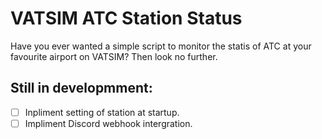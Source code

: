 # VATSIM ATC Station Status

Have you ever wanted a simple script to monitor the statis of ATC at your favourite airport on VATSIM? Then look no further.

## Still in developmment:
- [ ] Inpliment setting of station at startup.
- [ ] Impliment Discord webhook intergration.